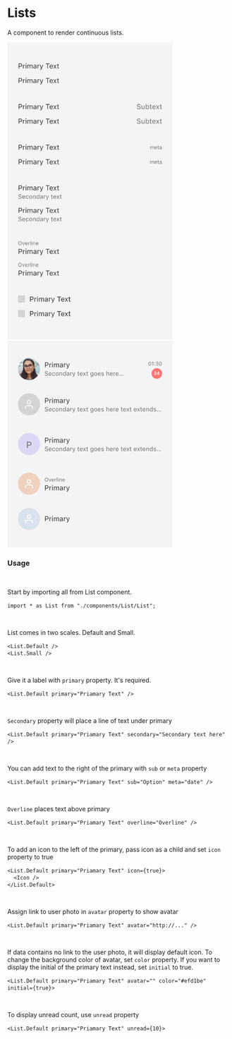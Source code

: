# Lists

A component to render continuous lists.

<img src="https://raw.githubusercontent.com/brandnewjinah/react-native-ui/master/assets/readme/ListText%402x.png" alt="button" width="375"/>
<img src="https://raw.githubusercontent.com/brandnewjinah/react-native-ui/master/assets/readme/ListAvatar%402x.png" alt="button" width="375"/>

### Usage

<br>

Start by importing all from List component.

```tsx
import * as List from "./components/List/List";
```

<br>

List comes in two scales. Default and Small.

```tsx
<List.Default />
<List.Small />
```

<br>

Give it a label with `primary` property. It's required.

```tsx
<List.Default primary="Priamary Text" />
```

<br>

`Secondary` property will place a line of text under primary

```tsx
<List.Default primary="Priamary Text" secondary="Secondary text here" />
```

<br>

You can add text to the right of the primary with `sub` or `meta` property

```tsx
<List.Default primary="Priamary Text" sub="Option" meta="date" />
```

<br>

`Overline` places text above primary

```tsx
<List.Default primary="Priamary Text" overline="Overline" />
```

<br>

To add an icon to the left of the primary, pass icon as a child and set `icon` property to true

```tsx
<List.Default primary="Priamary Text" icon={true}>
  <Icon />
</List.Default>
```

<br>

Assign link to user photo in `avatar` property to show avatar

```tsx
<List.Default primary="Priamary Text" avatar="http://..." />
```

<br>

If data contains no link to the user photo, it will display default icon. To change the background color of avatar, set `color` property. If you want to display the initial of the primary text instead, set `initial` to true.

```tsx
<List.Default primary="Priamary Text" avatar="" color="#efd1be" initial={true}>
```

<br>

To display unread count, use `unread` property

```tsx
<List.Default primary="Priamary Text" unread={10}>
```
